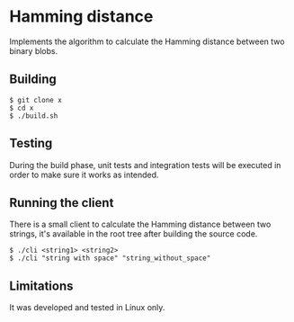 # Hamming distance

Implements the algorithm to calculate the Hamming distance between two binary
blobs.

## Building

```
$ git clone x
$ cd x
$ ./build.sh
```

## Testing

During the build phase, unit tests and integration tests will be executed in
order to make sure it works as intended.

## Running the client

There is a small client to calculate the Hamming distance between two strings,
it's available in the root tree after building the source code.

```
$ ./cli <string1> <string2>
$ ./cli "string with space" "string_without_space"
```

## Limitations

It was developed and tested in Linux only.
